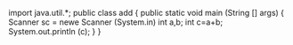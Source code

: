 import java.util.*;
public class add
{
public static void main (String [] args)
{
Scanner sc = newe Scanner (System.in)
int a,b;
int c=a+b;
System.out.println (c);
}
}

